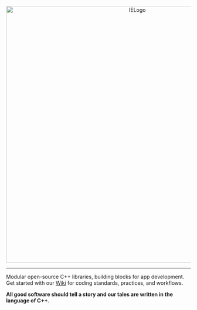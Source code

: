 <div align="center">
  <picture>
    <source media="(prefers-color-scheme: light)" srcset="https://github.com/mozahzah/IECore/raw/master/Resources/IE-Brand-Kit/IE-Logo-Banner-Slogan-Alt-NoBg.png?">
    <source media="(prefers-color-scheme: dark)" srcset="https://github.com/mozahzah/IECore/raw/master/Resources/IE-Brand-Kit/IE-Logo-Banner-Slogan-NoBg.png?">
  <img alt="IELogo" width="700">
  </picture>
</div>

***

Modular open-source C++ libraries, building blocks for app development.   
Get started with our <a href="https://github.com/Interactive-Echoes/IE/wiki">Wiki</a> for coding standards, practices, and workflows.

**All good software should tell a story and our tales are written in the language of C++.**   
